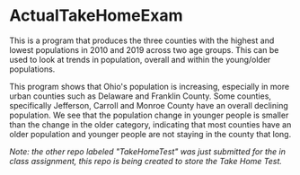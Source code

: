# ActualTakeHomeExam

This is a program that produces the three counties with the highest and lowest populations in 2010 and 2019 across two age groups. This can be used to look at trends in population, overall and within the young/older populations.

This program shows that Ohio's population is increasing, especially in more urban counties such as Delaware and Franklin County. Some counties, specifically Jefferson, Carroll and Monroe County have an overall declining population. We see that the population change in younger people is smaller than the change in the older category, indicating that most counties have an older population and younger people are not staying in the county that long. 

*Note: the other repo labeled "TakeHomeTest" was just submitted for the in class assignment, this repo is being created to store the Take Home Test.*